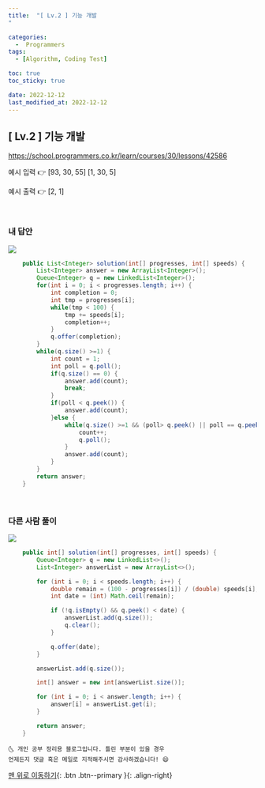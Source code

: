 ```yaml
---
title:  "[ Lv.2 ] 기능 개발
" 

categories:
  -  Programmers
tags:
  - [Algorithm, Coding Test]

toc: true
toc_sticky: true

date: 2022-12-12
last_modified_at: 2022-12-12
---
```



## [ Lv.2 ] 기능 개발



<a>https://school.programmers.co.kr/learn/courses/30/lessons/42586</a>

예시 입력 👉 [93, 30, 55]   [1, 30, 5]

예시 출력 👉 [2, 1]


<br>

### 내 답안

<img src="https://user-images.githubusercontent.com/83283010/206959306-e87bd446-4cf5-485c-b649-b3b8390bff24.PNG">

```java
    public List<Integer> solution(int[] progresses, int[] speeds) {
		List<Integer> answer = new ArrayList<Integer>();
		Queue<Integer> q = new LinkedList<Integer>();
		for(int i = 0; i < progresses.length; i++) {
			int completion = 0;
			int tmp = progresses[i];
			while(tmp < 100) {
				tmp += speeds[i];
				completion++;
			}
			q.offer(completion);
		}
		while(q.size() >=1) {
			int count = 1;
			int poll = q.poll();
			if(q.size() == 0) {
				answer.add(count);
				break;
			}
			if(poll < q.peek()) {
				answer.add(count);
			}else {
				while(q.size() >=1 && (poll> q.peek() || poll == q.peek())) {
					count++;
					q.poll();
				}
				answer.add(count);
			}
		}		
		return answer;
    }

```

<br>

### 다른 사람 풀이

<img src="https://user-images.githubusercontent.com/83283010/206959431-13c1a34a-2499-42af-aeec-2f4caf74a4eb.PNG">

```java
    public int[] solution(int[] progresses, int[] speeds) {
        Queue<Integer> q = new LinkedList<>();
        List<Integer> answerList = new ArrayList<>();

        for (int i = 0; i < speeds.length; i++) {
            double remain = (100 - progresses[i]) / (double) speeds[i];
            int date = (int) Math.ceil(remain);

            if (!q.isEmpty() && q.peek() < date) {
                answerList.add(q.size());
                q.clear();
            }

            q.offer(date);
        }

        answerList.add(q.size());

        int[] answer = new int[answerList.size()];

        for (int i = 0; i < answer.length; i++) {
            answer[i] = answerList.get(i);
        }

        return answer;
    }

```

    🌜 개인 공부 정리용 블로그입니다. 틀린 부분이 있을 경우 
    언제든지 댓글 혹은 메일로 지적해주시면 감사하겠습니다! 😄

[맨 위로 이동하기](#){: .btn .btn--primary }{: .align-right}